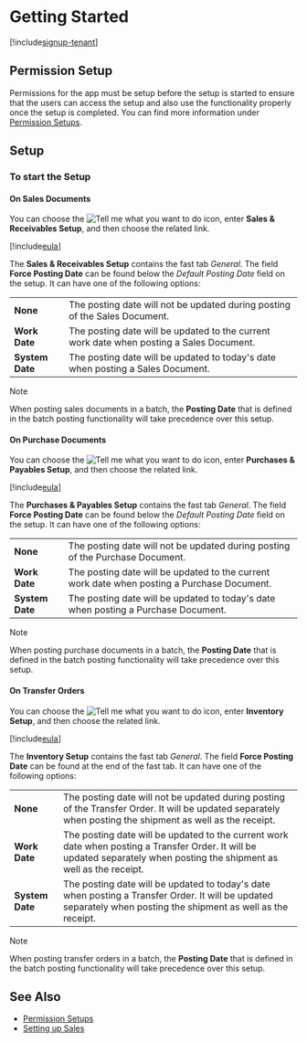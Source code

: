 # Getting Started

[!include[signup-tenant](../includes/signup-tenant.md)]

## Permission Setup

Permissions for the app must be setup before the setup is started to ensure that the users can access the setup and also use the functionality properly once the setup is completed. You can find more information under [Permission Setups](../permission-setups.md).

## Setup

### To start the Setup

#### On Sales Documents

You can choose the ![Tell me what you want to do](/images/magnifying-glass.gif) icon, enter **Sales & Receivables Setup**, and then choose the related link.

[!include[eula](../../includes/eula-page.md)]

The **Sales & Receivables Setup** contains the fast tab *General*. The field **Force Posting Date** can be found below the *Default Posting Date* field on the setup. It can have one of the following options:

|                      |                                                                                          |
|----------------------|------------------------------------------------------------------------------------------|
| **None**             | The posting date will not be updated during posting of the Sales Document.               |
| **Work Date**        | The posting date will be updated to the current work date when posting a Sales Document. |
| **System Date**      | The posting date will be updated to today's date when posting a Sales Document.          |

> [!NOTE]
> When posting sales documents in a batch, the **Posting Date** that is defined in the batch posting functionality will take precedence over this setup.

#### On Purchase Documents

You can choose the ![Tell me what you want to do](/images/magnifying-glass.gif) icon, enter **Purchases & Payables Setup**, and then choose the related link.

[!include[eula](../../includes/eula-page.md)]

The **Purchases & Payables Setup** contains the fast tab *General*. The field **Force Posting Date** can be found below the *Default Posting Date* field on the setup. It can have one of the following options:

|                      |                                                                                             |
|----------------------|---------------------------------------------------------------------------------------------|
| **None**             | The posting date will not be updated during posting of the Purchase Document.               |
| **Work Date**        | The posting date will be updated to the current work date when posting a Purchase Document. |
| **System Date**      | The posting date will be updated to today's date when posting a Purchase Document.          |

> [!NOTE]
> When posting purchase documents in a batch, the **Posting Date** that is defined in the batch posting functionality will take precedence over this setup.

#### On Transfer Orders

You can choose the ![Tell me what you want to do](/images/magnifying-glass.gif) icon, enter **Inventory Setup**, and then choose the related link.

[!include[eula](../../includes/eula-page.md)]

The **Inventory Setup** contains the fast tab *General*. The field **Force Posting Date** can be found at the end of the fast tab. It can have one of the following options:

|                      |                                                                                                                                        |
|----------------------|----------------------------------------------------------------------------------------------------------------------------------------|
| **None**             | The posting date will not be updated during posting of the Transfer Order. It will be updated separately when posting the shipment as well as the receipt. |
| **Work Date**        | The posting date will be updated to the current work date when posting a Transfer Order. It will be updated separately when posting the shipment as well as the receipt. |
| **System Date**      | The posting date will be updated to today's date when posting a Transfer Order. It will be updated separately when posting the shipment as well as the receipt. |

> [!NOTE]
> When posting transfer orders in a batch, the **Posting Date** that is defined in the batch posting functionality will take precedence over this setup.

## See Also

- [Permission Setups](../permission-setups.md)
- [Setting up Sales](https://learn.microsoft.com/en-US/dynamics365/business-central/sales-setup-sales)
